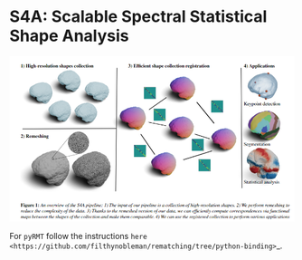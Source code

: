 # S4A: Scalable Spectral Statistical Shape Analysis

![Teaser of the paper](imgs/teaser_S4A.png)

For ``pyRMT`` follow the instructions `here <https://github.com/filthynobleman/rematching/tree/python-binding>`_.
